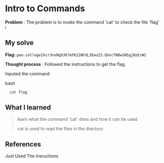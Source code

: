 

# Intro to Commands 

**Problem** : The problem is to nvoke  the command 'cat' to check the file 'flag'  
i
## My solve

**Flag:** `pwn.college{kcr3nvNq9JK7mfK22NFdL3EwuZ3.QXxcTN0wSN5gjNzEzW}`

**Thought process** :   Followed the instructions  to get the flag.

Inputed the command


bash
```bash
  cat flag

```


## What I learned
> learn what the command 'cat' does and how it can be used 
>
>
>cat is used to read the files in the drectory
## References
Just Used The Insructions
